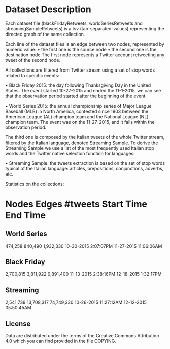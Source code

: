 # Dataset Description

Each dataset file (blackFridayRetweets, worldSeriesRetweets and streamingSampleRetweets) is a tsv (tab-separated-values) representing the directed graph of the same collection.

Each line of the dataset files is an edge between two nodes, represented by numeric value:
•	the first one is the source node
•	the second one is the destination node
The first node represents a Twitter account retweeting any tweet of the second node.


All collections are filtered from Twitter
stream using a set of stop words related to specific events:

•	Black Friday 2015: the day following Thanksgiving Day in the United States.
The event started 10-27-2015 and ended the 11-1-2015, we can see that the observation period started after the beginning of the event.

•	World Series 2015: the annual championship series of Major League Baseball (MLB) in North America, contested since 1903 between the American League (AL) champion team and the National League (NL) champion team.
The event was on the 11-27-2015, and it falls within the observation period.


The third one is composed by the Italian tweets of the whole Twitter stream, filtered by the Italian language, denoted Streaming Sample. To derive the Streaming Sample we use a list of the most frequently used Italian stop words and the Twitter native selection function for languages:

•	Streaming Sample: the tweets extraction is based on the set of stop words typical of the Italian language: articles, prepositions, conjunctions, adverbs, etc.


Statistics on the collections:

# Nodes	Edges	\#tweets	Start Time	End Time
## World Series
474,258	840,490	1,932,330	10-30-2015 2:07:07PM	11-27-2015 11:06:06AM
## Black Friday	
2,700,815	3,811,922	9,891,400	11-13-2015 2:38:16PM	12-18-2015
1:32:17PM
## Streaming 
2,541,739	13,708,317	74,749,330	10-26-2015 11:27:12AM	12-12-2015 05:50:45AM



## License
Data are distributed under the terms of the Creative Commons Attribution 4.0 which you can find provided in the file COPYING.
